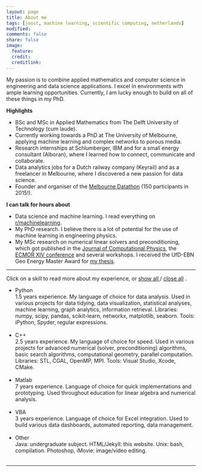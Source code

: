 ```yaml
---
layout: page
title: About me
tags: [joost, machine learning, scientific computing, netherlands]
modified: 
comments: false
share: false
image:
  feature: 
  credit: 
  creditlink: 
---
```

My passion is to combine applied mathematics and computer science in engineering and data science applications. I excel in environments with ample learning opportunities. Currently, I am lucky enough to build on all of these things in my PhD.

**Highlights**

- BSc and MSc in Applied Mathematics from The Delft University of Technology (cum laude).
- Currently working towards a PhD at The University of Melbourne, applying machine learning and complex networks to porous media.
- Research internships at Schlumberger, IBM and for a small energy consultant (Alboran), where I learned how to connect, communicate and collaborate.
- Data analytics jobs for a Dutch railway company (Keyrail) and as a freelancer in Melbourne, where I discovered a new passion for data science.
- Founder and organiser of the <a href="http://www.datasciencemelbourne.com/datathon">Melbourne Datathon</a> (150 participants in 2015!).

**I can talk for hours about**

- Data science and machine learning. I read everything on <a href="https://www.reddit.com/r/machinelearning">r/machinelearning</a>.
- My PhD research. I believe there is a lot of potential for the use of machine learning in engineering physics.
- My MSc research on numerical linear solvers and preconditioning, which got published in the <a href="http://dx.doi.org/10.1016/j.jcp.2015.10.016">Journal of Computational Physics</a>, the <a href="http://dx.doi.org/10.3997/2214-4609.20141773">ECMOR XIV conference</a> and several workshops. I received the UfD-EBN Geo Energy Master Award for <a href="http://repository.tudelft.nl/view/ir/uuid:47cbb291-6b1e-4572-b384-f79a8cf7e535/">my thesis</a>.

---
Click on a skill to read more about my experience, or 
<span style="cursor:hand; cursor:pointer" onClick="openAll()">
  <u> show all </u>
</span> 
/
<span style="cursor:hand; cursor:pointer" onClick="closeAll()">
  <u> close all</u>
</span>
. 

- <div onClick="openClose_skill('p1')" style="cursor:hand; cursor:pointer">Python</div><div id="p1" class="texter"> 1.5 years experience. My language of choice for data analysis. Used in various projects for data tidying, data visualization, statistical analyses, machine learning, graph analytics, information retrieval. Libraries: numpy, scipy, pandas, scikit-learn, networkx, matplotlib, seaborn. Tools: iPython, Spyder, regular expressions.<br /><br /></div>

- <div onClick="openClose_skill('p2')" style="cursor:hand; cursor:pointer">C++</div><div id="p2" class="texter"> 2.5 years experience. My language of choice for speed. Used in various projects for advanced numerical (solver, preconditioning) algorithms, basic search algorithms, computational geometry, parallel computation. Libraries: STL, CGAL, OpenMP, MPI. Tools: Visual Studio, Xcode, CMake.<br /><br /></div>
 
- <div onClick="openClose_skill('p3')" style="cursor:hand; cursor:pointer">Matlab</div><div id="p3" class="texter"> 7 years experience. Language of choice for quick implementations and prototyping. Used throughout education for linear algebra and numerical analysis.<br /><br /></div>

- <div onClick="openClose_skill('p4')" style="cursor:hand; cursor:pointer">VBA</div><div id="p4" class="texter"> 3 years experience. Language of choice for Excel integration. Used to build various data dashboards, automated reporting, data management. <br /><br /></div>

- <div onClick="openClose_skill('p5')" style="cursor:hand; cursor:pointer">Other</div><div id="p5" class="texter">
  Java: undergraduate subject. HTML/Jekyll: this website. Unix: bash, compilation. Photoshop, iMovie: image/video editing.<br /><br /></div>

--- 
